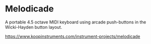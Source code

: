 # Melodicade

A portable 4.5 octave MIDI keyboard using arcade push-buttons in the Wicki-Hayden button layout.

https://www.koopinstruments.com/instrument-projects/melodicade
